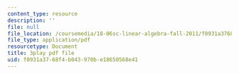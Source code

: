 ```yaml
---
content_type: resource
description: ''
file: null
file_location: /coursemedia/18-06sc-linear-algebra-fall-2011/f0931a3768f4b043970be18650568e41_AmQcoopBUTk.pdf
file_type: application/pdf
resourcetype: Document
title: 3play pdf file
uid: f0931a37-68f4-b043-970b-e18650568e41
---
```

